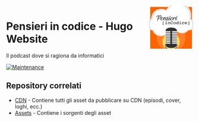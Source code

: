 <img src="static/images/pensieriincodice-locandina.png" alt="logo" height="120" align="right" />

# Pensieri in codice - Hugo Website

Il podcast dove si ragiona da informatici

[![Maintenance](https://img.shields.io/badge/Maintained%3F-yes-green.svg)](https://github.com/valeriogalano/pensieriincodice-website/graphs/commit-activity)

## Repository correlati

- [CDN](https://github.com/valeriogalano/pensieriincodice-cdn) - Contiene tutti gli asset da pubblicare su CDN (episodi, cover, loghi, ecc.)
- [Assets](https://github.com/valeriogalano/pensieriincodice-assets) - Contiene i sorgenti degli asset